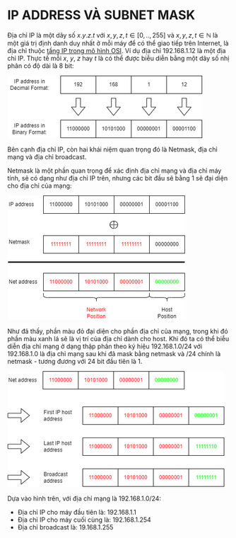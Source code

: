 # IP ADDRESS VÀ SUBNET MASK

Địa chỉ IP là một dãy số $x.y.z.t$ với $x , y, z, t \in [0,..,255]$ và $x, y, z, t \in \mathbb{N}$ là một giá trị định danh duy nhất ở mỗi máy để có thể giao tiếp trên Internet, là địa chỉ thuộc [tầng IP trong mô hình OSI](/network_engineer_dream/2_OSI_model_and_Protocol.md). Ví dụ địa chỉ 192.168.1.12 là một địa chỉ IP. Thực tế mỗi $x$, $y$, $z$ hay $t$ là có thể được biễu diễn bằng một dãy số nhị phân có độ dài là 8 bit:

![Decical to Binary](/network_engineer_dream/4_1_IPaddress_Netmask/ip_address.png)

Bên cạnh địa chỉ IP, còn hai khái niệm quan trọng đó là Netmask, địa chỉ mạng và địa chỉ broadcast.

Netmask là một phần quan trọng để xác định địa chỉ mạng và địa chỉ máy tính, sẽ có dạng như địa chỉ IP trên, nhưng các bit đầu sẽ bằng 1 sẽ đại diện cho địa chỉ của mạng:

![Netmask](/network_engineer_dream/4_1_IPaddress_Netmask/netmask_network_address.png)

Như đã thấy, phần màu đỏ đại diện cho phần địa chỉ của mạng, trong khi đó phần màu xanh lá sẽ là vị trí của địa chỉ dành cho host. Khi đó ta có thể biễu diễn địa chỉ mạng ở dạng thập phân theo ký hiệu 192.168.1.0/24 với 192.168.1.0 là địa chỉ mạng sau khi đã mask bằng netmask và /24 chính là netmask - tương đương với 24 bit đầu tiên là 1.

![host_and_broadcast_addr](/network_engineer_dream/4_1_IPaddress_Netmask/host_broadcast.png)

Dựa vào hình trên, với địa chỉ mạng là 192.168.1.0/24:

- Địa chỉ IP cho máy đầu tiên là: 192.168.1.1
- Địa chỉ IP cho máy cuối cùng là: 192.168.1.254
- Địa chỉ broadcast là: 19.168.1.255
